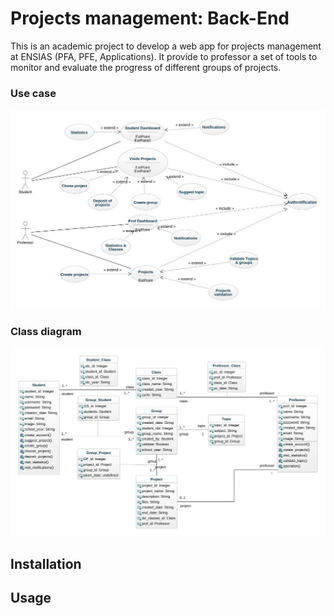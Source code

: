 # Projects management: Back-End
This is an academic project to develop a web app for projects management at ENSIAS (PFA, PFE, Applications). It provide to professor a set of tools to monitor and evaluate the progress of different groups of projects.
### Use case 
![Class Diagram](static/images/use_case.jpeg)

### Class diagram
![Class Diagram](static/images/object_diagram.jpeg)

## Installation

## Usage

